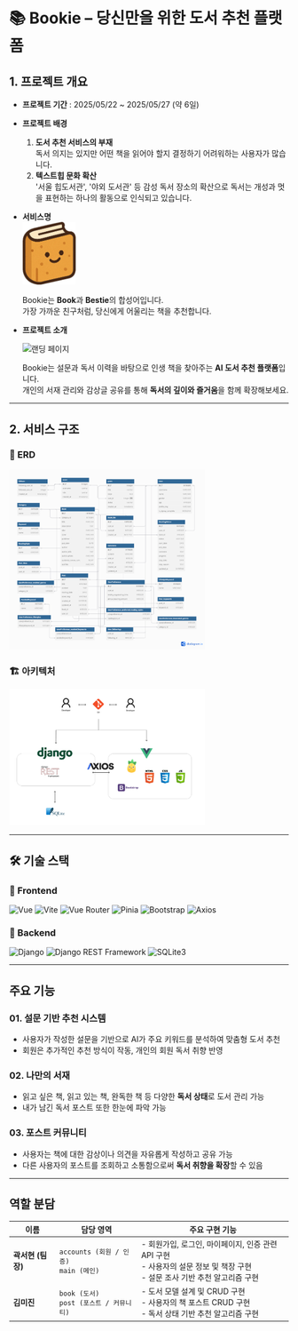 # 📚 Bookie – 당신만을 위한 도서 추천 플랫폼

## 1. 프로젝트 개요

- **프로젝트 기간** : 2025/05/22 ~ 2025/05/27 (약 6일)

- **프로젝트 배경**
  1. **도서 추천 서비스의 부재**  
     독서 의지는 있지만 어떤 책을 읽어야 할지 결정하기 어려워하는 사용자가 많습니다.
  2. **텍스트힙 문화 확산**  
     '서울 힙도서관', '야외 도서관' 등 감성 독서 장소의 확산으로 독서는 개성과 멋을 표현하는 하나의 활동으로 인식되고 있습니다.

- **서비스명**  
  <img src="./README_image/mini_bookie.png" alt="서비스 로고" width="20%" />
  
  Bookie는 **Book**과 **Bestie**의 합성어입니다.  
  가장 가까운 친구처럼, 당신에게 어울리는 책을 추천합니다.

- **프로젝트 소개**
  
  <img src="./README_image/landing_page.png" alt="랜딩 페이지" width="70%" />

  Bookie는 설문과 독서 이력을 바탕으로 인생 책을 찾아주는 **AI 도서 추천 플랫폼**입니다.  
  개인의 서재 관리와 감상글 공유를 통해 **독서의 깊이와 즐거움**을 함께 확장해보세요.

---

## 2. 서비스 구조

### 📌 ERD
<img src="./README_image/ERD.png" alt="ERD 이미지" width="70%" />

### 🏗 아키텍처
<img src="./README_image/Architecture.png" alt="아키텍처 이미지" width="70%" />

---

## 🛠 기술 스택

### 🔸 Frontend  
![Vue](https://img.shields.io/badge/Vue_3-4FC08D?style=flat-square&logo=vue.js&logoColor=white)
![Vite](https://img.shields.io/badge/Vite-646CFF?style=flat-square&logo=vite&logoColor=white)
![Vue Router](https://img.shields.io/badge/Vue_Router-4FC08D?style=flat-square&logo=vue.js&logoColor=white)
![Pinia](https://img.shields.io/badge/Pinia-FFD859?style=flat-square)
![Bootstrap](https://img.shields.io/badge/Bootstrap_5-7952B3?style=flat-square&logo=bootstrap&logoColor=white)
![Axios](https://img.shields.io/badge/Axios-5A29E4?style=flat-square)

### 🔹 Backend  
![Django](https://img.shields.io/badge/Django_4-092E20?style=flat-square&logo=django&logoColor=white)
![Django REST Framework](https://img.shields.io/badge/DRF-E23C29?style=flat-square)
![SQLite3](https://img.shields.io/badge/SQLite3-003B57?style=flat-square&logo=sqlite&logoColor=white)

---

## 주요 기능

### 01. 설문 기반 추천 시스템
- 사용자가 작성한 설문을 기반으로 AI가 주요 키워드를 분석하여 맞춤형 도서 추천
- 회원은 추가적인 추천 방식이 작동, 개인의 회원 독서 취향 반영

### 02. 나만의 서재
- 읽고 싶은 책, 읽고 있는 책, 완독한 책 등 다양한 **독서 상태**로 도서 관리 가능
- 내가 남긴 독서 포스트 또한 한눈에 파악 가능

### 03. 포스트 커뮤니티
- 사용자는 책에 대한 감상이나 의견을 자유롭게 작성하고 공유 가능
- 다른 사용자의 포스트를 조회하고 소통함으로써 **독서 취향을 확장**할 수 있음

---

## 역할 분담

| 이름             | 담당 영역                                   | 주요 구현 기능                                                                                                                 |
| ---------------- | ------------------------------------------- | ------------------------------------------------------------------------------------------------------------------------------ |
| **곽서현 (팀장)** | `accounts (회원 / 인증)`<br>`main (메인)`   | - 회원가입, 로그인, 마이페이지, 인증 관련 API 구현<br>- 사용자의 설문 정보 및 책장 구현<br>- 설문 조사 기반 추천 알고리즘 구현 |
| **김미진**       | `book (도서)`<br>`post (포스트 / 커뮤니티)` | - 도서 모델 설계 및 CRUD 구현<br>- 사용자의 책 포스트 CRUD 구현<br>- 독서 상태 기반 추천 알고리즘 구현                         |
